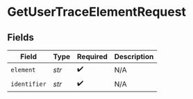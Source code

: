# GetUserTraceElementRequest


## Fields

| Field              | Type               | Required           | Description        |
| ------------------ | ------------------ | ------------------ | ------------------ |
| `element`          | *str*              | :heavy_check_mark: | N/A                |
| `identifier`       | *str*              | :heavy_check_mark: | N/A                |